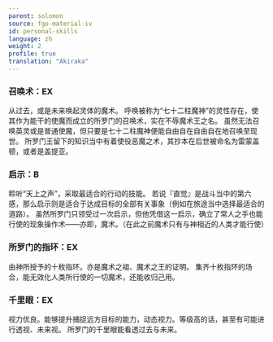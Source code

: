 ```yaml
---
parent: solomon
source: fgo-material-iv
id: personal-skills
language: zh
weight: 2
profile: true
translation: "Akiraka"
---
```


### 召唤术：EX

从过去，或是未来唤起灵体的魔术。
呼唤被称为“七十二柱魔神”的灵性存在，使其作为能干的使魔而成立的所罗门的召唤术，实在不辱魔术王之名。
虽然无法召唤英灵或是普通使魔，但只要是七十二柱魔神便能自由自在自由自在地召唤至现世。
所罗门王留下的知识当中有着使役恶魔之术，其抄本在后世被命名为雷蒙盖顿，或者是盖提亚。

### 启示：B

聆听“天上之声”，采取最适合的行动的技能。
若说『直觉』是战斗当中的第六感，那么启示则是适合于达成目标的全部有关事象（例如在旅途当中选择最适合的道路）。
虽然所罗门只领受过一次启示，但他凭借这一启示，确立了常人之手也能行使的现象操作术——亦即，魔术。（在此之前魔术只有与神相近的人类才能行使）

### 所罗门的指环：EX

由神所授予的十枚指环。亦是魔术之祖、魔术之王的证明。
集齐十枚指环的场合，能无效化人类所行使的一切魔术，还能收归己用。

### 千里眼：EX

视力优良。能够提升捕捉远方目标的能力，动态视力。等级高的话，甚至有可能进行透视、未来视。
所罗门的千里眼能看透过去与未来。
